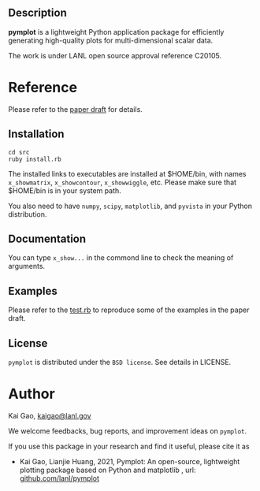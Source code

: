 ## Description
**pymplot** is a lightweight Python application package for efficiently generating high-quality plots for multi-dimensional scalar data.  

The work is under LANL open source approval reference C20105.

# Reference
Please refer to the [paper draft](doc/paper.pdf) for details. 

## Installation

	cd src
	ruby install.rb
	
The installed links to executables are installed at $HOME/bin, with names `x_showmatrix`, `x_showcontour`, `x_showwiggle`, etc. Please make sure that $HOME/bin is in your system path. 

You also need to have `numpy`, `scipy`, `matplotlib`, and `pyvista` in your Python distribution. 

## Documentation
You can type `x_show...` in the commond line to check the meaning of arguments. 

## Examples
Please refer to the [test.rb](example/test.rb) to reproduce some of the examples in the paper draft.

## License
`pymplot` is distributed under the `BSD license`. See details in LICENSE. 

# Author
Kai Gao, <kaigao@lanl.gov>

We welcome feedbacks, bug reports, and improvement ideas on `pymplot`. 

If you use this package in your research and find it useful, please cite it as

* Kai Gao, Lianjie Huang, 2021, Pymplot: An open-source, lightweight plotting package based on Python and matplotlib , url: [github.com/lanl/pymplot](github.com/lanl/pymplot)
